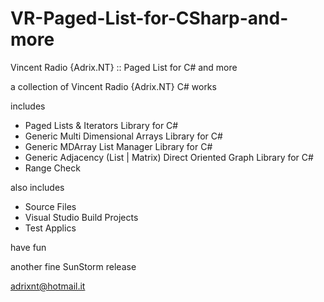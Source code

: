# VR-Paged-List-for-CSharp-and-more
Vincent Radio {Adrix.NT} :: Paged List for C# and more

a collection of Vincent Radio {Adrix.NT} C# works

includes
- Paged Lists & Iterators Library for C#
- Generic Multi Dimensional Arrays Library for C#
- Generic MDArray List Manager Library for C#
- Generic Adjacency (List | Matrix) Direct Oriented Graph Library for C#
- Range Check

also includes
- Source Files
- Visual Studio Build Projects
- Test Applics

have fun

another fine SunStorm release

adrixnt@hotmail.it
